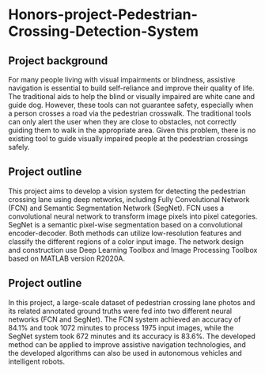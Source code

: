 # Honors-project-Pedestrian-Crossing-Detection-System
## Project background

For many people living with visual impairments or blindness, assistive navigation is essential to
build self-reliance and improve their quality of life. The traditional aids to help the blind or visually impaired are white cane and guide dog. However, these tools can not guarantee safety, especially
when a person crosses a road via the pedestrian crosswalk. The traditional tools can only alert the user when they are close to obstacles, not correctly guiding them to walk in the appropriate area. Given this problem, there is no existing tool to guide visually impaired people at the pedestrian crossings safely.

## Project outline

This project aims to develop a vision system for detecting the pedestrian crossing lane using deep networks, including Fully Convolutional Network (FCN) and Semantic Segmentation Network (SegNet). FCN uses a convolutional neural network to transform image pixels into pixel categories. SegNet is a semantic pixel-wise segmentation based on a convolutional encoder-decoder. Both methods can utilize low-resolution features and classify the different regions of a color input image. The network design and construction use Deep Learning Toolbox and Image Processing Toolbox based on MATLAB version R2020A.

## Project outline

In this project, a large-scale dataset of pedestrian crossing lane photos and its related annotated
ground truths were fed into two different neural networks (FCN and SegNet). The FCN system
achieved an accuracy of 84.1% and took 1072 minutes to process 1975 input images, while the
SegNet system took 672 minutes and its accuracy is 83.6%. The developed method can be applied to improve assistive navigation technologies, and the developed algorithms can also be used in autonomous vehicles and intelligent robots.
